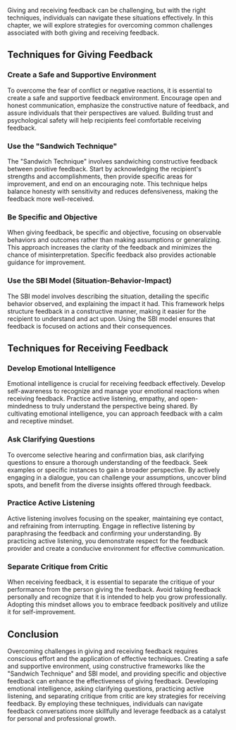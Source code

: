 
Giving and receiving feedback can be challenging, but with the right techniques, individuals can navigate these situations effectively. In this chapter, we will explore strategies for overcoming common challenges associated with both giving and receiving feedback.

## Techniques for Giving Feedback

### Create a Safe and Supportive Environment

To overcome the fear of conflict or negative reactions, it is essential to create a safe and supportive feedback environment. Encourage open and honest communication, emphasize the constructive nature of feedback, and assure individuals that their perspectives are valued. Building trust and psychological safety will help recipients feel comfortable receiving feedback.

### Use the "Sandwich Technique"

The "Sandwich Technique" involves sandwiching constructive feedback between positive feedback. Start by acknowledging the recipient's strengths and accomplishments, then provide specific areas for improvement, and end on an encouraging note. This technique helps balance honesty with sensitivity and reduces defensiveness, making the feedback more well-received.

### Be Specific and Objective

When giving feedback, be specific and objective, focusing on observable behaviors and outcomes rather than making assumptions or generalizing. This approach increases the clarity of the feedback and minimizes the chance of misinterpretation. Specific feedback also provides actionable guidance for improvement.

### Use the SBI Model (Situation-Behavior-Impact)

The SBI model involves describing the situation, detailing the specific behavior observed, and explaining the impact it had. This framework helps structure feedback in a constructive manner, making it easier for the recipient to understand and act upon. Using the SBI model ensures that feedback is focused on actions and their consequences.

## Techniques for Receiving Feedback

### Develop Emotional Intelligence

Emotional intelligence is crucial for receiving feedback effectively. Develop self-awareness to recognize and manage your emotional reactions when receiving feedback. Practice active listening, empathy, and open-mindedness to truly understand the perspective being shared. By cultivating emotional intelligence, you can approach feedback with a calm and receptive mindset.

### Ask Clarifying Questions

To overcome selective hearing and confirmation bias, ask clarifying questions to ensure a thorough understanding of the feedback. Seek examples or specific instances to gain a broader perspective. By actively engaging in a dialogue, you can challenge your assumptions, uncover blind spots, and benefit from the diverse insights offered through feedback.

### Practice Active Listening

Active listening involves focusing on the speaker, maintaining eye contact, and refraining from interrupting. Engage in reflective listening by paraphrasing the feedback and confirming your understanding. By practicing active listening, you demonstrate respect for the feedback provider and create a conducive environment for effective communication.

### Separate Critique from Critic

When receiving feedback, it is essential to separate the critique of your performance from the person giving the feedback. Avoid taking feedback personally and recognize that it is intended to help you grow professionally. Adopting this mindset allows you to embrace feedback positively and utilize it for self-improvement.

## Conclusion

Overcoming challenges in giving and receiving feedback requires conscious effort and the application of effective techniques. Creating a safe and supportive environment, using constructive frameworks like the "Sandwich Technique" and SBI model, and providing specific and objective feedback can enhance the effectiveness of giving feedback. Developing emotional intelligence, asking clarifying questions, practicing active listening, and separating critique from critic are key strategies for receiving feedback. By employing these techniques, individuals can navigate feedback conversations more skillfully and leverage feedback as a catalyst for personal and professional growth.
